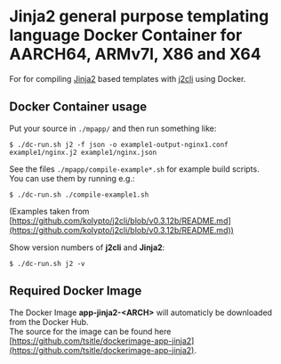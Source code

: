 # Jinja2 general purpose templating language Docker Container for AARCH64, ARMv7l, X86 and X64

For for compiling [Jinja2](https://palletsprojects.com/p/jinja/) based templates with [j2cli](https://github.com/kolypto/j2cli) using Docker.  

## Docker Container usage

Put your source in `./mpapp/` and then run something like:

```
$ ./dc-run.sh j2 -f json -o example1-output-nginx1.conf example1/nginx.j2 example1/nginx.json
```

See the files `./mpapp/compile-example*.sh` for example build scripts.  
You can use them by running e.g.:

```
$ ./dc-run.sh ./compile-example1.sh
```

(Examples taken from [https://github.com/kolypto/j2cli/blob/v0.3.12b/README.md](https://github.com/kolypto/j2cli/blob/v0.3.12b/README.md))

Show version numbers of **j2cli** and **Jinja2**:

```
$ ./dc-run.sh j2 -v
```

## Required Docker Image
The Docker Image **app-jinja2-\<ARCH\>** will automaticly be downloaded from the Docker Hub.  
The source for the image can be found here [https://github.com/tsitle/dockerimage-app-jinja2](https://github.com/tsitle/dockerimage-app-jinja2).
